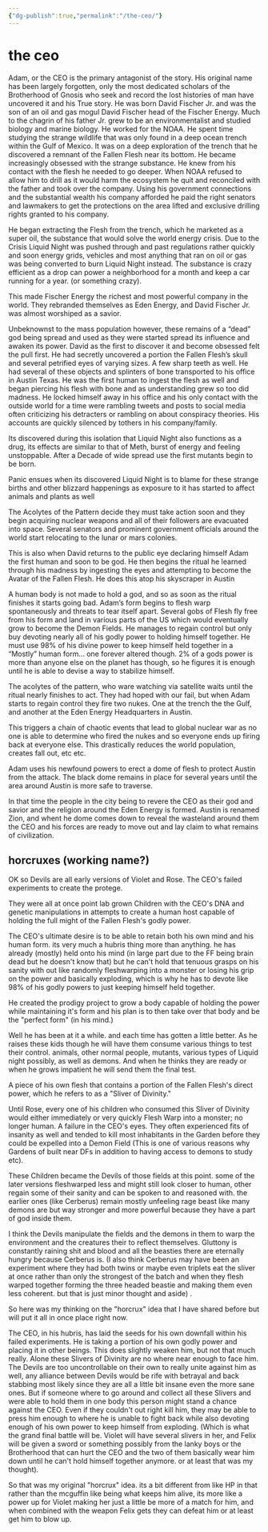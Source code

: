 ```yaml
---
{"dg-publish":true,"permalink":"/the-ceo/"}
---
```


# the ceo

Adam, or the CEO is the primary antagonist of the story.  His original name has been largely forgotten, only the most dedicated scholars of the Brotherhood of Gnosis who seek and record the lost histories of man have uncovered it and his True story.  He was born David Fischer Jr.  and was the son of an oil and gas mogul David Fischer head of the Fischer Energy.  Much to the chagrin of his father Jr. grew to be an environmentalist and studied biology and marine biology.  He worked for the NOAA.  He spent time studying the strange wildlife that was only found in a deep ocean trench within the Gulf of Mexico. It was on a deep exploration of the trench that he discovered a remnant of the Fallen Flesh near its bottom.  He became increasingly obsessed with the strange substance.   He knew from his contact with the flesh he needed to go deeper.  When NOAA refused to allow him to drill as it would harm the ecosystem he quit and reconciled with the father and took over the company.  Using his government connections and the substantial wealth his company afforded he paid the right senators and lawmakers to get the protections on the area lifted and exclusive drilling rights granted to his company.

He began extracting the Flesh from the trench, which he marketed as a super oil, the substance that would solve the world energy crisis. Due to the Crisis Liquid Night was pushed through and past regulations rather quickly and soon energy grids, vehicles and most anything that ran on oil or gas was being converted to burn Liquid Night instead.  The substance is crazy efficient as a drop can power a neighborhood for a month and keep a car running for a year.  (or something crazy).  

This made Fischer Energy the richest and most powerful company in the world.  They rebranded themselves as Eden Energy, and David Fischer Jr. was almost worshiped as a savior. 

Unbeknownst to the mass population however, these remains of a “dead” god being spread and used as they were started spread its influence and awaken its power.  David as the first to discover it and become obsessed felt the pull first.  He had secretly uncovered a portion the Fallen Flesh’s skull and several petrified eyes of varying sizes.  A few sharp teeth as well.  He had several of these objects and splinters of bone transported to his office in Austin Texas.  He was the first human to ingest the flesh as well and began piercing his flesh with bone and as understanding grew so too did madness.  He locked himself away in his office and his only contact with the outside world for a time were rambling tweets and posts to social media often criticizing his detracters or rambling on about conspiracy theories.  His accounts are quickly silenced by tothers in his company/family.

Its discovered during this isolation that Liquid Night also functions as a drug, its effects are similar to that of Meth, burst of energy and feeling unstoppable.  After a Decade of wide spread use the first mutants begin to be born.  

Panic ensues when its discovered Liquid Night is to blame for these strange births and other blizzard happenings as exposure to it has started to affect animals and plants as well

The Acolytes of the Pattern decide they must take action soon and they begin acquiring nuclear weapons and all of their followers are evacuated into space.  Several senators and prominent government officials around the world start relocating to the lunar or mars colonies.  

This is also when David returns to the public eye declaring himself Adam the first human and soon to be god.  He then begins the ritual he learned through his madness by ingesting the eyes and attempting to become the Avatar of the Fallen Flesh.  He does this atop his skyscraper in Austin

A human body is not made to hold a god, and so as soon as the ritual finishes it starts going bad.  Adam’s form begins to flesh warp spontaneously and threats to tear itself apart. Several gobs of Flesh fly free from his form and land in various parts of the US which would eventually grow to become the Demon Fields.  He manages to regain control but only buy devoting nearly all of his godly power to holding himself together. He must use 98% of his divine power to keep himself held together in a “Mostly” human form… one forever altered though.  2% of a gods power is more than anyone else on the planet has though, so he figures it is enough until he is able to devise a way to stabilize himself.

The acolytes of the pattern, who ware watching via satellite  waits until the ritual nearly finishes to act.  They had hoped with our fail, but when Adam starts to regain control they fire two nukes.  One at the trench the the Gulf, and another at the Eden Energy Headquarters in Austin. 

This triggers a chain of chaotic events that lead to global nuclear war as no one is able to determine who fired the nukes and so everyone ends up firing back at everyone else.  This drastically reduces the world population, creates fall out, etc etc. 

Adam uses his newfound powers to erect a dome of flesh to protect Austin from the attack. The black dome remains in place for several years until the area around Austin is more safe to traverse.  

In that time the people in the city being to revere the CEO as their god and savior and the religion around the Eden Energy is formed.  Austin is renamed Zion, and whent he dome comes down to reveal the wasteland around them the CEO and his forces are ready to move out and lay claim to what remains of civilization.

## horcruxes (working name?)
OK so Devils are all early versions of Violet and Rose. The CEO's failed experiments to create the protege.

They were all at once point lab grown Children with the CEO's DNA and genetic manipulations in attempts to create a human host capable of holding the full might of the Fallen Flesh's godly power.

The CEO's ultimate desire is to be able to retain both his own mind and his human form. its very much a hubris thing more than anything. he has already (mostly) held onto his mind (in large part due to the FF being brain dead but he doesn't know that) but he can't hold that tenuous grasps on his sanity with out like randomly fleshwarping into a monster or losing his grip on the power and basically exploding, which is why he has to devote like 98% of his godly powers to just keeping himself held together.

He created the prodigy project to grow a body capable of holding the power while maintaining it's form and his plan is to then take over that body and be the "perfect form" (in his mind.)

Well he has been at it a while. and each time has gotten a little better. As he raises these kids though he will have them consume various things to test their control. animals, other normal people, mutants, various types of Liquid night possibly, as well as demons. And when he thinks they are ready or when he grows impatient he will send them the final test.

A piece of his own flesh that contains a portion of the Fallen Flesh's direct power, which he refers to as a "Sliver of Divinity."

Until Rose, every one of his children who consumed this Sliver of Divinity would either immediately or very quickly Flesh Warp into a monster; no longer human. A failure in the CEO's eyes. They often experienced fits of insanity as well and tended to kill most inhabitants in the Garden before they could be expelled into a Demon Field (This is one of various reasons why Gardens of built near DFs in addition to having access to demons to study etc).

These Children became the Devils of those fields at this point. some of the later versions fleshwarped less and might still look closer to human, other regain some of their sanity and can be spoken to and reasoned with. the earlier ones (like Cerberus) remain mostly unfeeling rage beast like many demons are but way stronger and more powerful because they have a part of god inside them.

I think the Devils manipulate the fields and the demons in them to warp the environment and the creatures their to reflect themselves. Gluttony is constantly raining shit and blood and all the beasties there are eternally hungry because Cerberus is. (I also think Cerberus may have been an experiment where they had both twins or maybe even triplets eat the sliver at once rather than only the strongest of the batch and when they flesh warped together forming the three headed beastie and making them even less coherent. but that is just minor thought and aside) .

So here was my thinking on the "horcrux" idea that I have shared before but will put it all in once place right now.

The CEO, in his hubris, has laid the seeds for his own downfall within his failed experiments. He is taking a portion of his own godly power and placing it in other beings. This does slightly weaken him, but not that much really. Alone these Slivers of Divinity are no where near enough to face him. The Devils are too uncontrollable on their own to really unite against him as well, any alliance between Devils would be rife with betrayal and back stabbing most likely since they are all a little bit insane even the more sane ones. But if someone where to go around and collect all these Slivers and were able to hold them in one body this person might stand a chance against the CEO. Even if they couldn't out right kill him, they may be able to press him enough to where he is unable to fight back while also devoting enough of his own power to keep himself from exploding. (Which is what the grand final battle will be. Violet will have several slivers in her, and Felix will be given a sword or something possibly from the lanky boys or the Brotherhood that can hurt the CEO and the two of them basically wear him down until he can't hold himself together anymore. or at least that was my thought).

So that was my original "horcrux" idea. its a bit different from like HP in that rather than the mcguffin like being what keeps him alive, its more like a power up for Violet making her just a little be more of a match for him, and when combined with the weapon Felix gets they can defeat him or at least get him to blow up.